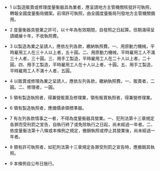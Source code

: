 * 1 以製造販賣或修理度量衡器具為業者，應呈請地方主管機關核發許可執照，轉報全國度量衡局備案。前項許可執照，由全國度量衡局刊發地方主管機關備用。

* 2 度量衡器具營業之許可，以十年為有效期間，自發照之日起算。但期滿得呈請續展十年，不收執照費。

* 3 以製造為業之呈請人，應依左列各款，繳納執照費。一、用原動力機械，平時雇用工人在三十人以上者，五十圓。二、用原動力機械，平時雇用工人不滿三十人者，三十圓。三、用手工製造，平時雇用工人在二十人以上者，二十圓。四、用手工製造，平時雇用工人在十人以上者，十圓。五、用手工製造，平時雇用工人不滿十人者，五圓。

* 4 以販賣或修理為業之呈請人，應依左列各款，繳納執照費。一、販賣者，二圓。二、修理者，一圓。

* 5 領有製造執照者，得兼營販賣及修理業，領有販賣執照者，得兼營修理業。

* 6 領有製造執照者，應備價承領標準器。

* 7 有左列各款情事之一者，不得為度量衡器具營業。一、犯刑法第十三章規定各罪而受刑罰之宣告，自執行終了或免除執行之日起，尚未經過一年者。二、依度量衡法第十八條或本條例之規定，撤銷執照或停止其營業後，尚未經過一年者。

* 8 領有許可執照者，如犯刑法第十三章規定各罪受刑罰之宣告時，應撤銷其執照。

* 9 本條例自公布日施行。

